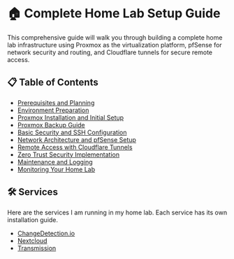 # 🏠 Complete Home Lab Setup Guide
This comprehensive guide will walk you through building a complete home lab infrastructure using Proxmox as the virtualization platform, pfSense for network security and routing, and Cloudflare tunnels for secure remote access.

## 📋 Table of Contents
- [Prerequisites and Planning](./prerequisites-and-planning.md)
- [Environment Preparation](./environment-preparation.md)
- [Proxmox Installation and Initial Setup](./proxmox-installation.md)
- [Proxmox Backup Guide](./proxmox-backup-guide.md)
- [Basic Security and SSH Configuration](./basic-security-and-ssh.md)
- [Network Architecture and pfSense Setup](./network-and-pfsense.md)
- [Remote Access with Cloudflare Tunnels](./remote-access-cloudflare.md)
- [Zero Trust Security Implementation](./zero-trust-security.md)
- [Maintenance and Logging](./maintenance-and-logging.md)
- [Monitoring Your Home Lab](./monitoring.md)

## 🛠️ Services

Here are the services I am running in my home lab. Each service has its own installation guide.

- [ChangeDetection.io](./services/changedetection-io.md)
- [Nextcloud](./services/nextcloud.md)
- [Transmission](./services/transmission.md)

